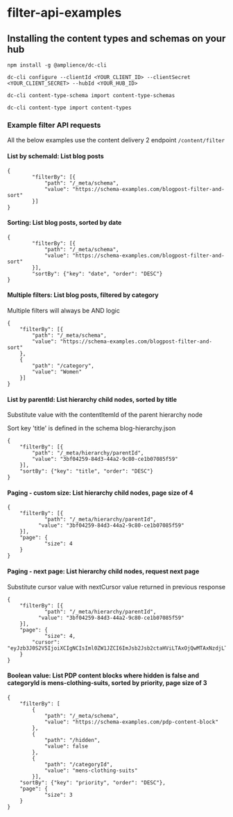 # filter-api-examples

## Installing the content types and schemas on your hub
```
npm install -g @amplience/dc-cli

dc-cli configure --clientId <YOUR_CLIENT_ID> --clientSecret <YOUR_CLIENT_SECRET> --hubId <YOUR_HUB_ID>

dc-cli content-type-schema import content-type-schemas

dc-cli content-type import content-types

```

### Example filter API requests

All the below examples use the content delivery 2 endpoint ```/content/filter ```

#### List by schemaId: List blog posts

```
{
		"filterBy": [{
			"path": "/_meta/schema",
			"value": "https://schema-examples.com/blogpost-filter-and-sort"
		}]
}
```

#### Sorting: List blog posts, sorted by date

```
{
		"filterBy": [{
			"path": "/_meta/schema",
			"value": "https://schema-examples.com/blogpost-filter-and-sort"
		}],
		"sortBy": {"key": "date", "order": "DESC"}
}
```

#### Multiple filters: List blog posts, filtered by category

Multiple filters will always be AND logic

```
{
	"filterBy": [{
		"path": "/_meta/schema",
		"value": "https://schema-examples.com/blogpost-filter-and-sort"
	},
	{
		"path": "/category",
		"value": "Women"
	}]
}
```

#### List by parentId: List hierarchy child nodes, sorted by title

Substitute value with the contentItemId of the parent hierarchy node

Sort key 'title' is defined in the schema blog-hierarchy.json

```
{
	"filterBy": [{
		"path": "/_meta/hierarchy/parentId",
		"value": "3bf04259-84d3-44a2-9c80-ce1b07085f59"
	}],
	"sortBy": {"key": "title", "order": "DESC"}
}
```

#### Paging - custom size: List hierarchy child nodes, page size of 4

```
{
	"filterBy": [{
			"path": "/_meta/hierarchy/parentId",
		  "value": "3bf04259-84d3-44a2-9c80-ce1b07085f59"
	}],
  	"page": {
    		"size": 4
  	}
}
```

#### Paging - next page: List hierarchy child nodes, request next page

Substitute cursor value with nextCursor value returned in previous response

```
{
	"filterBy": [{
			"path": "/_meta/hierarchy/parentId",
		  "value": "3bf04259-84d3-44a2-9c80-ce1b07085f59"
	}],
  	"page": {
    		"size": 4,
		"cursor": "eyJzb3J0S2V5IjoiXCIgNCIsIml0ZW1JZCI6ImJsb2Jsb2ctaHViLTAxOjQwMTAxNzdjLTFhZmMtNGM4ZC1iMTU5LWZlOGE4NWIyZjcwNyJ9"
  	}
}
```

#### Boolean value: List PDP content blocks where hidden is false and categoryId is mens-clothing-suits, sorted by priority, page size of 3

```
{
	"filterBy": [
		{
			"path": "/_meta/schema",
			"value": "https://schema-examples.com/pdp-content-block"
		},
		{
			"path": "/hidden",
			"value": false
		},
		{
			"path": "/categoryId",
			"value": "mens-clothing-suits"
		}],
	"sortBy": {"key": "priority", "order": "DESC"},
	"page": {
    		"size": 3
  	}
}
```
